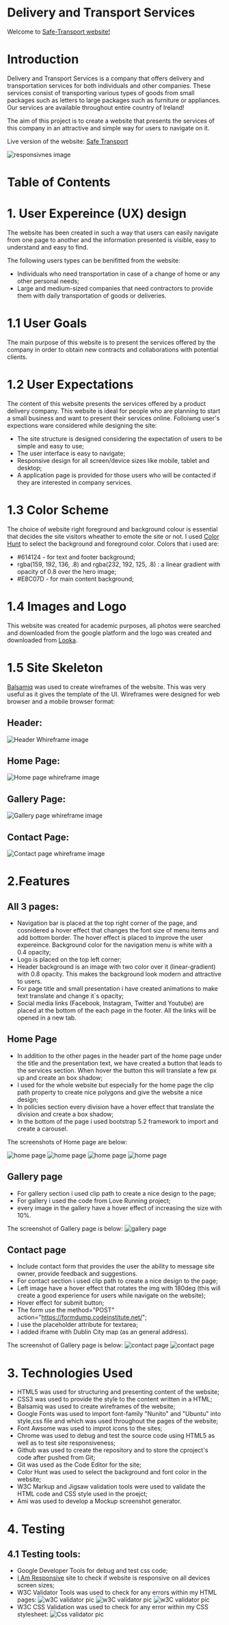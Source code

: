 # Delivery and Transport Services 

Welcome to [Safe-Transport website!](https://mihaielisei.github.io/transport-services/)

# Introduction

Delivery and Transport Services is a company that offers delivery and transportation services for both individuals and other companies. These services consist of transporting various types of goods from small packages such as letters to large packages such as furniture or appliances.
Our services are available throughout entire country of Ireland!

The aim of this project is to create a website that presents the services of this company in an attractive and simple way for users to navigate on it.

Live version of the website: [Safe Transport](https://mihaielisei.github.io/transport-services/)


![responsivnes image](assets/images/responsive.png)


# Table of Contents

# 1. User Expereince (UX) design

The website has been created in such a way that users can easily navigate from one page to another and the information presented is visible, easy to understand and easy to find.

The following users types can be benifitted from the website:

* Individuals who need transportation in case of a change of home or any other personal needs;
* Large and medium-sized companies that need contractors to provide them with daily transportation of goods or deliveries.

# 1.1 User Goals

The main purpose of this website is to present the services offered by the company in order to obtain new contracts and collaborations with potential clients.

# 1.2 User Expectations 


The content of this website presents the services offered by a product delivery company. This website is ideal for people who are planning to start a small business and want to present their services online. Folloiwng user's expections ware considered while designing the site:

* The site structure is designed considering the expectation of users to be simple and easy to use;
* The user interface is easy to navigate;
* Responsive design for all screen/device sizes like mobile, tablet and desktop;
* A application page is provided for those users who will be contacted if they are interested in company services.

# 1.3 Color Scheme

The choice of website right foreground and background colour is essential that decides the site visitors wheather to emote the site or not. I used [Color Hunt](https://colorhunt.co/) to select the background and foreground color. Colors that i used are:

 * #614124 - for text and footer background;
 * rgba(159, 192, 136, .8) and rgba(232, 192, 125, .8) : a linear gradient with opacity of 0.8 over the hero image;
 * #E8C07D - for main content background;

# 1.4 Images and Logo

This website was created for academic purposes, all photos were searched and downloaded from the google platform and the logo was created and downloaded from [Looka](https://looka.com).

# 1.5 Site Skeleton
[Balsamiq](https://balsamiq.com/) was used to create wireframes of the website. This was very useful as it gives the template of the UI. Wireframes were designed for web browser and a mobile browser format:

## Header:
![Header Whireframe image](assets/images/header.png)

## Home Page:
![Home page whireframe image](assets/images/home-page.png)

## Gallery Page:
![Gallery page whireframe image](assets/images/gallery-page.png)

## Contact Page:
![Contact page whireframe image](assets/images/contact-page.png)

# 2.Features

## All 3 pages:

* Navigation bar is placed at the top right corner of the page, and cosnidered a hover effect that changes the font size of menu items and add bottom border. The hover effect is placed to improve the user expereince. Background color for the navigation menu is white with a 0.4 opacity;
* Logo is placed on the top left corner;
* Header background is an image with two color over it (linear-gradient) with 0.8 opacity. This makes the background look modern and attractive to users.
* For page title and small presentation i have created animations to make text translate and change it`s opacity;
* Social media links (Facebook, Instagram, Twitter and Youtube) are placed at the bottom of the each page in the footer. All the links will be opened in a new tab.

## Home Page

* In addition to the other pages in the header part of the home page under the title and the presentation text, we have created a button that leads to the services section. When hover the button this will translate a few px up and create an box shadow;
* I used for the whole website but especially for the home page the clip path property to create nice polygons and give the website a nice design;
* In policies section every division have a hover effect that translate the division and create a box shadow;
* In the bottom of the page i used bootstrap 5.2 framework to import and create a carousel.

The screenshots of Home page are below:

![home page](assets/images/README-images/home-page1.png)
![home page](assets/images/README-images/home-page2.png)
![home page](assets/images/README-images/home-page3.png)
![home page](assets/images/README-images/home-page4.png)

## Gallery page
* For gallery section i used clip path to create a nice design to the page;
* For gallery i used the code from Love Running project;
* every image in the gallery have a hover effect of increasing the size with 10%.

The screenshot of Gallery page is below:
![gallery page](assets/images/README-images/gallery-page.png)

## Contact page
* Include contact form that provides the user the ability to message site owner, provide feedback and suggestions.
* For contact section i used clip path to create a nice design to the page;
* Left image have a hover effect that rotates the img with 180deg (this will create a good experience for users while navigate on the website);
* Hover effect for submit button;
* The form use the method="POST" action="https://formdump.codeinstitute.net/";
* I use the placeholder attribute for textarea;
* I added iframe with Dublin City map (as an general address).

The screenshot of Gallery page is below:
![contact page](assets/images/README-images/contact-page.png)
![contact page](assets/images/README-images/contact-page1.png)

# 3. Technologies Used

* HTML5 was used for structuring and presenting content of the website;
* CSS3 was used to provide the style to the content written in a HTML;
* Balsamiq was used to create wireframes of the website;
* Google Fonts was used to import font-family "Nunito" and "Ubuntu" into style,css file and which was used throughout the pages of the website;
* Font Awsome was used to improt icons to the sites;
* Chrome was used to debug and test the source code using HTML5 as well as to test site responsiveness;
* Github was used to create the repository and to store the cproject's code after pushed from Git;
* Git was used as the Code Editor for the site;
* Color Hunt was used to select the background and font color in the website;
* W3C Markup and Jigsaw validation tools were used to validate the HTML code and CSS style used in the proejct;
* Ami was used to develop a Mockup screenshot generator.

# 4. Testing

## 4.1 Testing tools:
* Google Developer Tools for debug and test css code;
* [I Am Responsive](https://ui.dev/amiresponsive) site to check if website is responsive on all devices screen sizes;
* W3C Validator Tools was used to check for any errors within my HTML pages:
![w3C validator pic](assets/images/README-images/W3C-1.png)
![w3C validator pic](assets/images/README-images/W3C-2.png)
![w3C validator pic](assets/images/README-images/W3C-3.png)
* W3C CSS Validation was used to check for any error within my CSS stylesheet:
![Css validator pic](assets/images/README-images/CSS-validator.png)
